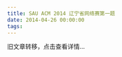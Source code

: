 ```yaml
---
title: SAU ACM 2014 辽宁省网络赛第一题
date: 2014-04-26 00:00:00
tags:
---
```


旧文章转移，点击查看详情...
<script src='/old/loader.js'></script>